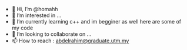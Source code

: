 - 👋 Hi, I’m @homahh
- 👀 I’m interested in ...
- 🌱 I’m currently learning c++ and im begginer as well here are some of my code
- 💞️ I’m looking to collaborate on ...
- 📫 How to reach : abdelrahim@graduate.utm.my

<!---
homahh/homahh is a ✨ special ✨ repository because its `README.md` (this file) appears on your GitHub profile.
You can click the Preview link to take a look at your changes.
--->
